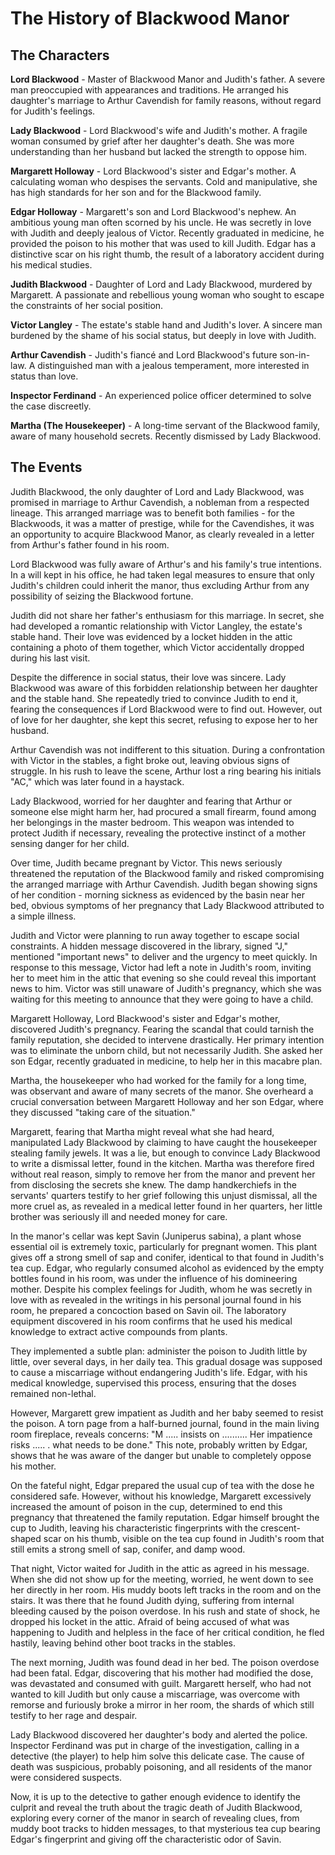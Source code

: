 # The History of Blackwood Manor

## The Characters

**Lord Blackwood** - Master of Blackwood Manor and Judith's father. A severe man preoccupied with appearances and traditions. He arranged his daughter's marriage to Arthur Cavendish for family reasons, without regard for Judith's feelings.

**Lady Blackwood** - Lord Blackwood's wife and Judith's mother. A fragile woman consumed by grief after her daughter's death. She was more understanding than her husband but lacked the strength to oppose him.

**Margarett Holloway** - Lord Blackwood's sister and Edgar's mother. A calculating woman who despises the servants. Cold and manipulative, she has high standards for her son and for the Blackwood family.

**Edgar Holloway** - Margarett's son and Lord Blackwood's nephew. An ambitious young man often scorned by his uncle. He was secretly in love with Judith and deeply jealous of Victor. Recently graduated in medicine, he provided the poison to his mother that was used to kill Judith. Edgar has a distinctive scar on his right thumb, the result of a laboratory accident during his medical studies.

**Judith Blackwood** - Daughter of Lord and Lady Blackwood, murdered by Margarett. A passionate and rebellious young woman who sought to escape the constraints of her social position.

**Victor Langley** - The estate's stable hand and Judith's lover. A sincere man burdened by the shame of his social status, but deeply in love with Judith.

**Arthur Cavendish** - Judith's fiancé and Lord Blackwood's future son-in-law. A distinguished man with a jealous temperament, more interested in status than love.

**Inspector Ferdinand** - An experienced police officer determined to solve the case discreetly.

**Martha (The Housekeeper)** - A long-time servant of the Blackwood family, aware of many household secrets. Recently dismissed by Lady Blackwood.

## The Events

Judith Blackwood, the only daughter of Lord and Lady Blackwood, was promised in marriage to Arthur Cavendish, a nobleman from a respected lineage. This arranged marriage was to benefit both families - for the Blackwoods, it was a matter of prestige, while for the Cavendishes, it was an opportunity to acquire Blackwood Manor, as clearly revealed in a letter from Arthur's father found in his room.

Lord Blackwood was fully aware of Arthur's and his family's true intentions. In a will kept in his office, he had taken legal measures to ensure that only Judith's children could inherit the manor, thus excluding Arthur from any possibility of seizing the Blackwood fortune.

Judith did not share her father's enthusiasm for this marriage. In secret, she had developed a romantic relationship with Victor Langley, the estate's stable hand. Their love was evidenced by a locket hidden in the attic containing a photo of them together, which Victor accidentally dropped during his last visit.

Despite the difference in social status, their love was sincere. Lady Blackwood was aware of this forbidden relationship between her daughter and the stable hand. She repeatedly tried to convince Judith to end it, fearing the consequences if Lord Blackwood were to find out. However, out of love for her daughter, she kept this secret, refusing to expose her to her husband.

Arthur Cavendish was not indifferent to this situation. During a confrontation with Victor in the stables, a fight broke out, leaving obvious signs of struggle. In his rush to leave the scene, Arthur lost a ring bearing his initials "AC," which was later found in a haystack.

Lady Blackwood, worried for her daughter and fearing that Arthur or someone else might harm her, had procured a small firearm, found among her belongings in the master bedroom. This weapon was intended to protect Judith if necessary, revealing the protective instinct of a mother sensing danger for her child.

Over time, Judith became pregnant by Victor. This news seriously threatened the reputation of the Blackwood family and risked compromising the arranged marriage with Arthur Cavendish. Judith began showing signs of her condition - morning sickness as evidenced by the basin near her bed, obvious symptoms of her pregnancy that Lady Blackwood attributed to a simple illness.

Judith and Victor were planning to run away together to escape social constraints. A hidden message discovered in the library, signed "J," mentioned "important news" to deliver and the urgency to meet quickly. In response to this message, Victor had left a note in Judith's room, inviting her to meet him in the attic that evening so she could reveal this important news to him. Victor was still unaware of Judith's pregnancy, which she was waiting for this meeting to announce that they were going to have a child.

Margarett Holloway, Lord Blackwood's sister and Edgar's mother, discovered Judith's pregnancy. Fearing the scandal that could tarnish the family reputation, she decided to intervene drastically. Her primary intention was to eliminate the unborn child, but not necessarily Judith. She asked her son Edgar, recently graduated in medicine, to help her in this macabre plan.

Martha, the housekeeper who had worked for the family for a long time, was observant and aware of many secrets of the manor. She overheard a crucial conversation between Margarett Holloway and her son Edgar, where they discussed "taking care of the situation."

Margarett, fearing that Martha might reveal what she had heard, manipulated Lady Blackwood by claiming to have caught the housekeeper stealing family jewels. It was a lie, but enough to convince Lady Blackwood to write a dismissal letter, found in the kitchen. Martha was therefore fired without real reason, simply to remove her from the manor and prevent her from disclosing the secrets she knew. The damp handkerchiefs in the servants' quarters testify to her grief following this unjust dismissal, all the more cruel as, as revealed in a medical letter found in her quarters, her little brother was seriously ill and needed money for care.

In the manor's cellar was kept Savin (Juniperus sabina), a plant whose essential oil is extremely toxic, particularly for pregnant women. This plant gives off a strong smell of sap and conifer, identical to that found in Judith's tea cup. Edgar, who regularly consumed alcohol as evidenced by the empty bottles found in his room, was under the influence of his domineering mother. Despite his complex feelings for Judith, whom he was secretly in love with as revealed in the writings in his personal journal found in his room, he prepared a concoction based on Savin oil. The laboratory equipment discovered in his room confirms that he used his medical knowledge to extract active compounds from plants.

They implemented a subtle plan: administer the poison to Judith little by little, over several days, in her daily tea. This gradual dosage was supposed to cause a miscarriage without endangering Judith's life. Edgar, with his medical knowledge, supervised this process, ensuring that the doses remained non-lethal.

However, Margarett grew impatient as Judith and her baby seemed to resist the poison. A torn page from a half-burned journal, found in the main living room fireplace, reveals concerns: "M ..... insists on .......... Her impatience risks ..... . what needs to be done." This note, probably written by Edgar, shows that he was aware of the danger but unable to completely oppose his mother.

On the fateful night, Edgar prepared the usual cup of tea with the dose he considered safe. However, without his knowledge, Margarett excessively increased the amount of poison in the cup, determined to end this pregnancy that threatened the family reputation. Edgar himself brought the cup to Judith, leaving his characteristic fingerprints with the crescent-shaped scar on his thumb, visible on the tea cup found in Judith's room that still emits a strong smell of sap, conifer, and damp wood.

That night, Victor waited for Judith in the attic as agreed in his message. When she did not show up for the meeting, worried, he went down to see her directly in her room. His muddy boots left tracks in the room and on the stairs. It was there that he found Judith dying, suffering from internal bleeding caused by the poison overdose. In his rush and state of shock, he dropped his locket in the attic. Afraid of being accused of what was happening to Judith and helpless in the face of her critical condition, he fled hastily, leaving behind other boot tracks in the stables.

The next morning, Judith was found dead in her bed. The poison overdose had been fatal. Edgar, discovering that his mother had modified the dose, was devastated and consumed with guilt. Margarett herself, who had not wanted to kill Judith but only cause a miscarriage, was overcome with remorse and furiously broke a mirror in her room, the shards of which still testify to her rage and despair.

Lady Blackwood discovered her daughter's body and alerted the police. Inspector Ferdinand was put in charge of the investigation, calling in a detective (the player) to help him solve this delicate case. The cause of death was suspicious, probably poisoning, and all residents of the manor were considered suspects.

Now, it is up to the detective to gather enough evidence to identify the culprit and reveal the truth about the tragic death of Judith Blackwood, exploring every corner of the manor in search of revealing clues, from muddy boot tracks to hidden messages, to that mysterious tea cup bearing Edgar's fingerprint and giving off the characteristic odor of Savin.
